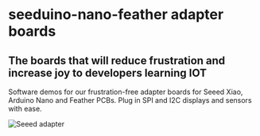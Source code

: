 # seeduino-nano-feather adapter boards

## The boards that will reduce frustration and increase joy to developers learning IOT

Software demos for our frustration-free adapter boards for Seeed Xiao, Arduino Nano and Feather PCBs. Plug in SPI and I2C displays and sensors with ease.

![Seeed adapter](/assets/hello_world_128x64.jpg)

